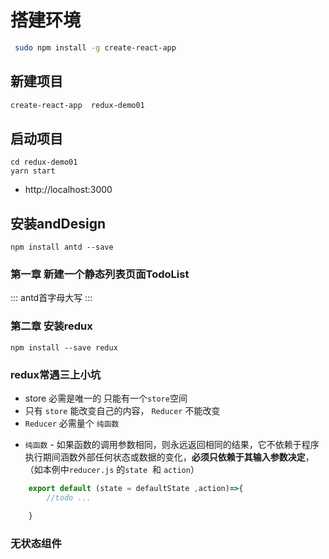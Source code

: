 # 搭建环境

```bash
 sudo npm install -g create-react-app
```
## 新建项目
```bash
create-react-app  redux-demo01
```
## 启动项目
```
cd redux-demo01
yarn start
```

- http://localhost:3000

## 安装andDesign

```
npm install antd --save
```

### 第一章 新建一个静态列表页面TodoList
::: antd首字母大写 :::

### 第二章 安装redux
```
npm install --save redux
```

### redux常遇三上小坑

- store 必需是唯一的 只能有一个`store`空间
- 只有 `store` 能改变自己的内容， `Reducer` 不能改变 
- `Reducer` 必需量个 `纯函数`

+ `纯函数` - 如果函数的调用参数相同，则永远返回相同的结果，它不依赖于程序执行期间涵数外部任何状态或数据的变化，**必须只依赖于其输入参数决定**，（如本例中`reducer.js` 的`state`  和 `action`）
```js
    export default (state = defaultState ,action)=>{
        //todo ...

    }
```
### 无状态组件